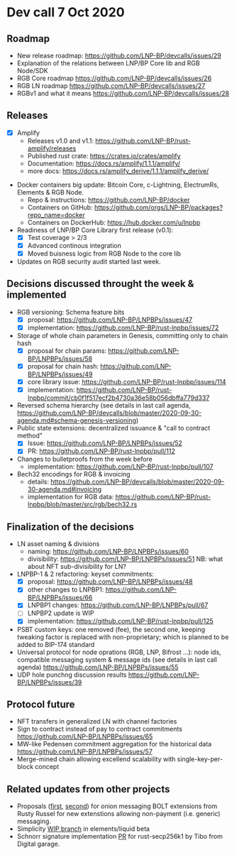 # Dev call 7 Oct 2020

## Roadmap

- New release roadmap: <https://github.com/LNP-BP/devcalls/issues/29>
- Explanation of the relations between LNP/BP Core lib and RGB Node/SDK
- RGB Core roadmap <https://github.com/LNP-BP/devcalls/issues/26>
- RGB LN roadmap <https://github.com/LNP-BP/devcalls/issues/27>
- RGBv1 and what it means <https://github.com/LNP-BP/devcalls/issues/28>

## Releases

- [x] Amplify 
  * Releases v1.0 and v1.1: <https://github.com/LNP-BP/rust-amplify/releases>
  * Published rust crate: <https://crates.io/crates/amplify>
  * Documentation: <https://docs.rs/amplify/1.1.1/amplify/>
  * more docs: <https://docs.rs/amplify_derive/1.1.1/amplify_derive/>
- Docker containers big update: Bitcoin Core, c-Lightning, ElectrumRs,
  Elements & RGB Node.
  * Repo & instructions: <https://github.com/LNP-BP/docker>
  * Containers on GitHub: <https://github.com/orgs/LNP-BP/packages?repo_name=docker>
  * Containers on DockerHub: <https://hub.docker.com/u/lnpbp>
- Readiness of LNP/BP Core Library first release (v0.1):
  - [x] Test coverage > 2/3
  - [x] Advanced continous integration
  - [x] Moved buisness logic from RGB Node to the core lib
- Updates on RGB security audit started last week.

## Decisions discussed throught the week & implemented

- RGB versioning: Schema feature bits
  * [x] proposal: <https://github.com/LNP-BP/LNPBPs/issues/47>
  * [x] implementation: <https://github.com/LNP-BP/rust-lnpbp/issues/72>
- Storage of whole chain parameters in Genesis, committing only to chain hash
  * [x] proposal for chain params: <https://github.com/LNP-BP/LNPBPs/issues/58>
  * [x] proposal for chain hash: <https://github.com/LNP-BP/LNPBPs/issues/49>
  * [x] core library issue: <https://github.com/LNP-BP/rust-lnpbp/issues/114>
  * [x] implementation: <https://github.com/LNP-BP/rust-lnpbp/commit/cb0f1f517ecf2b4730a36e58b056dbffa779d337>
- Reversed schema hierarchy (see details in last call agenda,
  <https://github.com/LNP-BP/devcalls/blob/master/2020-09-30-agenda.md#schema-genesis-versioning>)
- Public state extensions: decentralized issuance & "call to contract method"
  * [x] Issue: <https://github.com/LNP-BP/LNPBPs/issues/52>
  * [x] PR: <https://github.com/LNP-BP/rust-lnpbp/pull/112>
- Changes to bulletproofs from the week before
  * implementation: <https://github.com/LNP-BP/rust-lnpbp/pull/107>
- Bech32 encodings for RGB & invoicing
  * details: <https://github.com/LNP-BP/devcalls/blob/master/2020-09-30-agenda.md#invoicing>
  * implementation for RGB data: <https://github.com/LNP-BP/rust-lnpbp/blob/master/src/rgb/bech32.rs>

## Finalization of the decisions

- LN asset naming & divisions 
  * naming: <https://github.com/LNP-BP/LNPBPs/issues/60>
  * divisibility: <https://github.com/LNP-BP/LNPBPs/issues/51>
  NB: what about NFT sub-divisibility for LN?
- LNPBP-1 & 2 refactoring: keyset commitments:
  * [x] proposal: <https://github.com/LNP-BP/LNPBPs/issues/48>
  * [x] other changes to LNPBP1: <https://github.com/LNP-BP/LNPBPs/issues/66>
  * [x] LNPBP1 changes: <https://github.com/LNP-BP/LNPBPs/pull/67>
  * [ ] LNPBP2 update is WIP
  * [x] implementation: <https://github.com/LNP-BP/rust-lnpbp/pull/125>
- PSBT custom keys: one removed (fee), the second one, keeping tweaking factor is 
  replaced with non-proprietary; which is planned to be added to BIP-174 standard
- Universal protocol for node oprations (RGB, LNP, Bifrost ...): node ids, 
  compatible messaging system & message ids (see details in last call agenda)
  <https://github.com/LNP-BP/LNPBPs/issues/55>
- UDP hole punchng discussion results <https://github.com/LNP-BP/LNPBPs/issues/39>

## Protocol future

- NFT transfers in generalized LN with channel factories
- Sign to contract instead of pay to contract commitments
  <https://github.com/LNP-BP/LNPBPs/issues/65>
- MW-like Pedensen commitment aggregation for the historical data
  <https://github.com/LNP-BP/LNPBPs/issues/57>
- Merge-mined chain allowing excellend scalability with single-key-per-block concept

## Related updates from other projects

- Proposals ([first](https://github.com/lightningnetwork/lightning-rfc/pull/755), 
  [second](https://github.com/lightningnetwork/lightning-rfc/pull/759)) for onion 
  messaging BOLT extensions from Rusty Russel for new extenstions allowing 
  non-payment (i.e. generic) messaging.
- Simplicity [WIP branch](https://github.com/ElementsProject/elements/tree/simplicity) 
  in elements/liquid beta
- Schnorr signature implementation 
  [PR](https://github.com/rust-bitcoin/rust-secp256k1/pull/237)
  for rust-secp256k1 by Tibo from Digital garage.
